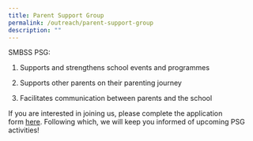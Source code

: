 ```yaml
---
title: Parent Support Group
permalink: /outreach/parent-support-group
description: ""
---
```

SMBSS PSG:

1) Supports and strengthens school events and programmes

2) Supports other parents on their parenting journey

3) Facilitates communication between parents and the school

If you are interested in joining us, please complete the application form [here](https://go.gov.sg/smbsspsg2022). Following which, we will keep you informed of upcoming PSG activities!